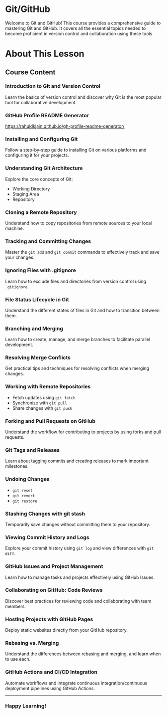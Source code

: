 # Git/GitHub
Welcome to Git and GitHub! This course provides a comprehensive guide to mastering Git and GitHub. It covers all the essential topics needed to become proficient in version control and collaboration using these tools.

# About This Lesson

## Course Content

### Introduction to Git and Version Control
Learn the basics of version control and discover why Git is the most popular tool for collaborative development.

### GitHub Profile README Generator

  https://rahuldkjain.github.io/gh-profile-readme-generator/

### Installing and Configuring Git
Follow a step-by-step guide to installing Git on various platforms and configuring it for your projects.

### Understanding Git Architecture
Explore the core concepts of Git:
- Working Directory
- Staging Area
- Repository

### Cloning a Remote Repository
Understand how to copy repositories from remote sources to your local machine.

### Tracking and Committing Changes
Master the `git add` and `git commit` commands to effectively track and save your changes.

### Ignoring Files with .gitignore
Learn how to exclude files and directories from version control using `.gitignore`.

### File Status Lifecycle in Git
Understand the different states of files in Git and how to transition between them.

### Branching and Merging
Learn how to create, manage, and merge branches to facilitate parallel development.

### Resolving Merge Conflicts
Get practical tips and techniques for resolving conflicts when merging changes.

### Working with Remote Repositories
- Fetch updates using `git fetch`
- Synchronize with `git pull`
- Share changes with `git push`

### Forking and Pull Requests on GitHub
Understand the workflow for contributing to projects by using forks and pull requests.

### Git Tags and Releases
Learn about tagging commits and creating releases to mark important milestones.

### Undoing Changes
- `git reset`
- `git revert`
- `git restore`

### Stashing Changes with git stash
Temporarily save changes without committing them to your repository.

### Viewing Commit History and Logs
Explore your commit history using `git log` and view differences with `git diff`.

### GitHub Issues and Project Management
Learn how to manage tasks and projects effectively using GitHub Issues.

### Collaborating on GitHub: Code Reviews
Discover best practices for reviewing code and collaborating with team members.

### Hosting Projects with GitHub Pages
Deploy static websites directly from your GitHub repository.

### Rebasing vs. Merging
Understand the differences between rebasing and merging, and learn when to use each.

### GitHub Actions and CI/CD Integration
Automate workflows and integrate continuous integration/continuous deployment pipelines using GitHub Actions.

---

### Happy Learning!
